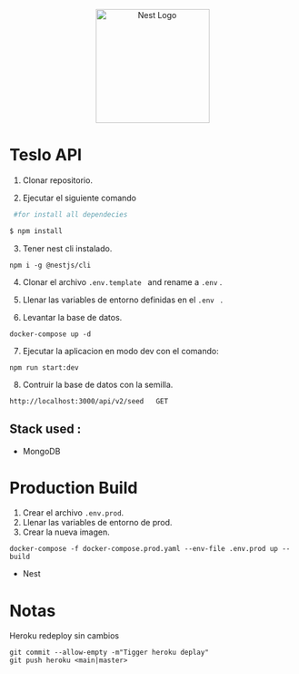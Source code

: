 <p align="center">
  <a href="http://nestjs.com/" target="blank"><img src="https://nestjs.com/img/logo-small.svg" width="200" alt="Nest Logo" /></a>
</p>

# Teslo API

1. Clonar repositorio.

2. Ejecutar el siguiente comando

```bash
 #for install all dependecies

$ npm install
```
3. Tener nest cli instalado.
```
npm i -g @nestjs/cli
```
4. Clonar el archivo ```.env.template ``` and rename a ```.env``` .

5. Llenar las variables de entorno definidas en el  ```.env ``` .

6. Levantar la base de datos.
```
docker-compose up -d
```

7. Ejecutar la aplicacion en modo dev con el comando:
```
npm run start:dev
```
8. Contruir  la base de datos con la semilla.
```
http://localhost:3000/api/v2/seed   GET
```


## Stack used :  
* MongoDB

# Production Build
1. Crear el archivo ```.env.prod```.
2. Llenar las variables de entorno de prod.
3. Crear la nueva imagen.
```
docker-compose -f docker-compose.prod.yaml --env-file .env.prod up --build
```

* Nest
# Notas
Heroku redeploy sin cambios
```
git commit --allow-empty -m"Tigger heroku deplay"
git push heroku <main|master> 
```